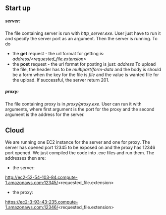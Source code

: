 ## Start up
##### server:
The file containing server is run with *http_server.exe*. User just have to run it and specify the server port as an argument. Then the server is running. To do

 - the **get** request - the url format for getting is: 
 *address/<requested_file.extension>*
 - the **post** request - the url format for posting is just:
 *address* 
 To upload the file, the header has to be *multipart/form-data* and the body is should be a form when the key for the file is *file* and the value is wanted file for the upload. If successful, the server return 201.

##### proxy:
The file containing proxy is in *proxy/proxy.exe*. User can run it with arguments, where first argument is the port for the proxy and the second argument is the address for the server. 

## Cloud
We are running one EC2 instance for the server and one for proxy. The server has opened port 12345 to be exposed on and the proxy has 12346 port opened. We just compiled the code into .exe files and run them. The addresses then are:

 - the server:

http://ec2-52-54-103-84.compute-1.amazonaws.com:12345/<requested_file.extension> 

 - the proxy:

https://ec2-3-93-43-235.compute-1.amazonaws.com:12346/<requested_file.extension>